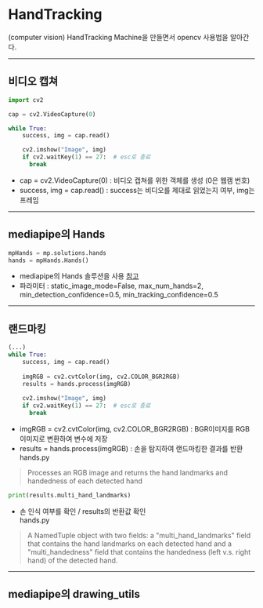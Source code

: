 # HandTracking
(computer vision) HandTracking Machine을 만들면서 opencv 사용법을 알아간다.
___

## 비디오 캡쳐
```python
import cv2

cap = cv2.VideoCapture(0)

while True:
    success, img = cap.read()

    cv2.imshow("Image", img)
    if cv2.waitKey(1) == 27:  # esc로 종료
      break
```
- cap = cv2.VideoCapture(0) : 비디오 캡쳐를 위한 객체를 생성 (0은 웹캠 번호)
- success, img = cap.read() : success는 비디오를 제대로 읽었는지 여부, img는 프레임

---
## mediapipe의 Hands
```python
mpHands = mp.solutions.hands
hands = mpHands.Hands()
```
- mediapipe의 Hands 솔루션을 사용 [참고](https://google.github.io/mediapipe/solutions/hands.html)
- 파라미터 : static_image_mode=False, max_num_hands=2, min_detection_confidence=0.5, min_tracking_confidence=0.5
___
## 랜드마킹
```python
(...)
while True:
    success, img = cap.read()
    
    imgRGB = cv2.cvtColor(img, cv2.COLOR_BGR2RGB)
    results = hands.process(imgRGB)
    
    cv2.imshow("Image", img)
    if cv2.waitKey(1) == 27:  # esc로 종료
      break
```
- imgRGB = cv2.cvtColor(img, cv2.COLOR_BGR2RGB) : BGR이미지를 RGB이미지로 변환하여 변수에 저장
- results = hands.process(imgRGB) : 손을 탐지하여 랜드마킹한 결과를 반환
hands.py
> Processes an RGB image and returns the hand landmarks and handedness of each detected hand
```python
print(results.multi_hand_landmarks)
```
- 손 인식 여부를 확인 / results의 반환값 확인  
hands.py
> A NamedTuple object with two fields: a "multi_hand_landmarks" field that
      contains the hand landmarks on each detected hand and a "multi_handedness"
      field that contains the handedness (left v.s. right hand) of the detected
      hand.
___
## mediapipe의 drawing_utils
